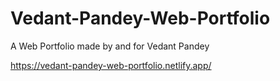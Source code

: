 # Vedant-Pandey-Web-Portfolio
A Web Portfolio made by and for Vedant Pandey

https://vedant-pandey-web-portfolio.netlify.app/
